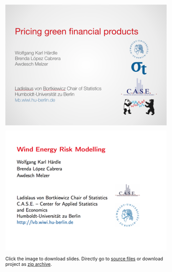 [![Presentation title page](talk.png)](https://github.com/awdesch/PGFP/blob/master/talk/Pricing_Green_Financial_Products_WKH_BLC_AMZ.key?raw=true)

[![Presentation title page](talk2.png)](https://github.com/awdesch/PGFP/blob/master/talk/Pricing_Green_Financial_Products_WKH_BLC_AMZ.key?raw=true)

Click the image to download slides.
Directly go to [source files](https://github.com/awdesch/PGFP/blob/master/talk/) or download project as [zip archive](https://github.com/awdesch/PGFP/archive/master.zip).